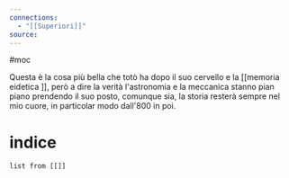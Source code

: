 ```yaml
---
connections:
  - "[[Superiori]]"
source:
---
```

#moc 

Questa è la cosa più bella che totò ha dopo il suo cervello e la [[memoria eidetica ]], però a dire la verità l'astronomia e la meccanica stanno pian piano prendendo il suo posto, comunque sia, la storia resterà sempre nel mio cuore, in particolar modo dall'800 in poi.

# indice
```dataview
list from [[]]
```